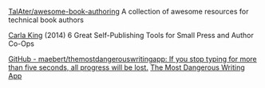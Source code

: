 
[TalAter/awesome-book-authoring](https://github.com/TalAter/awesome-book-authoring)
A collection of awesome resources for technical book authors

[Carla King](http://mediashift.org/2014/04/indie-publishing-tools-for-small-press-and-author-co-ops/)
(2014) 6 Great Self-Publishing Tools for Small Press and Author Co-Ops

[GitHub - maebert/themostdangerouswritingapp: If you stop typing for more than five seconds, all progress will be lost.](https://github.com/maebert/themostdangerouswritingapp)
[The Most Dangerous Writing App](https://maebert.github.io/themostdangerouswritingapp/)
